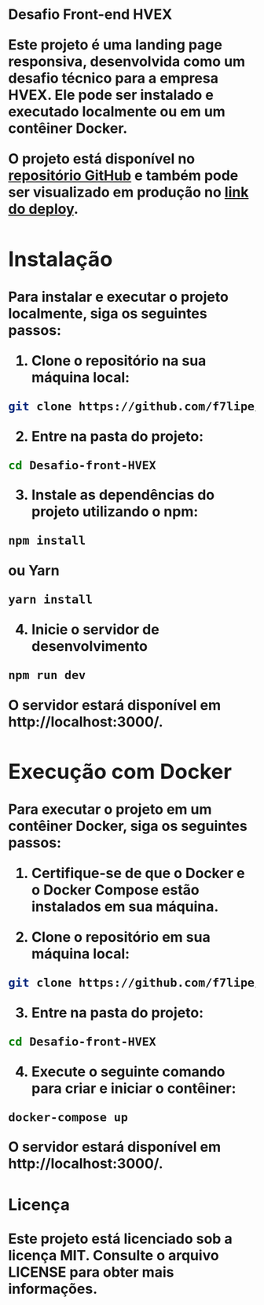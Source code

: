 <h1>Desafio Front-end HVEX<h/1>

Este projeto é uma landing page responsiva, desenvolvida como um desafio técnico para a empresa HVEX. Ele pode ser instalado e executado localmente ou em um contêiner Docker.

O projeto está disponível no [repositório GitHub](https://github.com/f7lipe/Desafio-front-HVEX) e também pode ser visualizado em produção no [link do deploy](https://desafio-front-hvex.vercel.app/).

<h2>Instalação</h2>
<p>
Para instalar e executar o projeto localmente, siga os seguintes passos:


1. Clone o repositório na sua máquina local:

```bash
git clone https://github.com/f7lipe/Desafio-front-HVEX.git
```

2. Entre na pasta do projeto:
```bash
cd Desafio-front-HVEX
```

3. Instale as dependências do projeto utilizando o npm:
```bash
npm install
```

ou Yarn 
```bash
yarn install
```

4. Inicie o servidor de desenvolvimento 
```bash
npm run dev
```

O servidor estará disponível em http://localhost:3000/.
</p>

<h2> Execução com Docker </h2>
<p>
Para executar o projeto em um contêiner Docker, siga os seguintes passos:

1. Certifique-se de que o Docker e o Docker Compose estão instalados em sua máquina.

2. Clone o repositório em sua máquina local:
```bash
git clone https://github.com/f7lipe/Desafio-front-HVEX.git
```

3. Entre na pasta do projeto:
```bash
cd Desafio-front-HVEX
```

4. Execute o seguinte comando para criar e iniciar o contêiner:
```bash
docker-compose up
```
O servidor estará disponível em http://localhost:3000/.
</p>

<h3> Licença </h3>
<p>
Este projeto está licenciado sob a licença MIT. Consulte o arquivo LICENSE para obter mais informações.
</p>